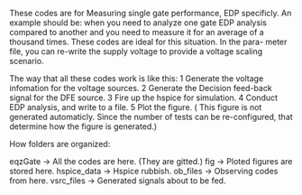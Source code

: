 These codes are for Measuring single gate performance, EDP specificly. An example should be:
when you need to analyze one gate EDP analysis compared to another and you need to measure 
it for an average of a thousand times. These codes are ideal for this situation. In the para-
meter file, you can re-write the supply voltage to provide a voltage scaling scenario.

The way that all these codes work is like this:
    1 Generate the voltage infomation for the voltage sources.
    2 Generate the Decision feed-back signal for the DFE source.
    3 Fire up the hspice for simulation.
    4 Conduct EDP analysis, and write to a file.
    5 Plot the figure. ( This figure is not generated automaticly. Since the number of 
      tests can be re-configured, that determine how the figure is generated.)

How folders are organized:

eqzGate         -> All the codes are here. (They are gitted.)
fig             -> Ploted figures are stored here.
hspice_data     -> Hspice rubbish.
ob_files        -> Observing codes from here.
vsrc_files      -> Generated signals about to be fed.

